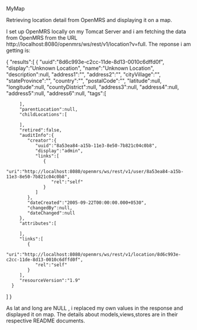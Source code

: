 MyMap



Retrieving location detail from OpenMRS and displaying it on a map.


I set up OpenMRS locally on my Tomcat Server and i am fetching the data from 
OpenMRS from the URL  http://localhost:8080/openmrs/ws/rest/v1/location?v=full.
The reponse i am getting is:


{
   "results":[
      {
         "uuid":"8d6c993e-c2cc-11de-8d13-0010c6dffd0f",
         "display":"Unknown Location",
         "name":"Unknown Location",
         "description":null,
         "address1":"",
         "address2":"",
         "cityVillage":"",
         "stateProvince":"",
         "country":"",
         "postalCode":"",
         "latitude":null,
         "longitude":null,
         "countyDistrict":null,
         "address3":null,
         "address4":null,
         "address5":null,
         "address6":null,
         "tags":[

         ],
         "parentLocation":null,
         "childLocations":[

         ],
         "retired":false,
         "auditInfo":{
            "creator":{
               "uuid":"8a53ea84-a15b-11e3-8e50-7b821c04c0b8",
               "display":"admin",
               "links":[
                  {
                     "uri":"http://localhost:8080/openmrs/ws/rest/v1/user/8a53ea84-a15b-11e3-8e50-7b821c04c0b8",
                     "rel":"self"
                  }
               ]
            },
            "dateCreated":"2005-09-22T00:00:00.000+0530",
            "changedBy":null,
            "dateChanged":null
         },
         "attributes":[

         ],
         "links":[
            {
               "uri":"http://localhost:8080/openmrs/ws/rest/v1/location/8d6c993e-c2cc-11de-8d13-0010c6dffd0f",
               "rel":"self"
            }
         ],
         "resourceVersion":"1.9"
      }
   ]
}



As lat and long are NULL , i replaced my own values in the response and displayed it on map.
The details about models,views,stores are in their respective README documents.


